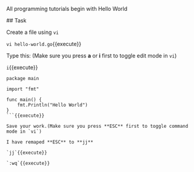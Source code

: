 All programming tutorials begin with Hello World

## Task

Create a file using `vi`

`vi hello-world.go`{{execute}}

Type this: (Make sure you press **a** or **i** first to toggle edit mode in `vi`)

`i`{{execute}}

```
package main

import "fmt"

func main() {
    fmt.Println("Hello World")
}
```{{execute}}

Save your work.(Make sure you press **ESC** first to toggle command mode in `vi`)

I have remaped **ESC** to **jj**

`jj`{{execute}}

`:wq`{{execute}}
